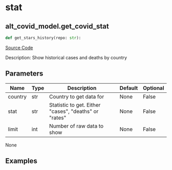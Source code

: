 # stat

## alt_covid_model.get_covid_stat

```python
def get_stars_history(repo: str):
```
[Source Code](https://github.com/OpenBB-finance/OpenBBTerminal/tree/main/openbb_terminal/alternative/covid/covid_model.py#L105)

Description: Show historical cases and deaths by country

## Parameters

| Name | Type | Description | Default | Optional |
| ---- | ---- | ----------- | ------- | -------- |
| country | str | Country to get data for | None | False |
| stat | str | Statistic to get.  Either "cases", "deaths" or "rates" | None | False |
| limit | int | Number of raw data to show | None | False |

None

## Examples

